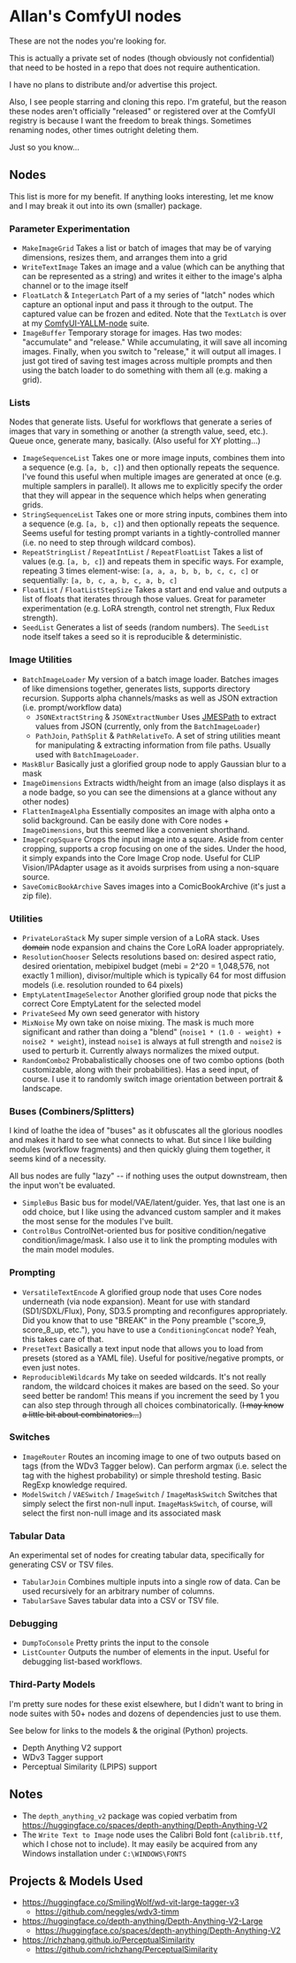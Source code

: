 # Allan's ComfyUI nodes

These are not the nodes you're looking for.

This is actually a private set of nodes (though obviously not confidential) that need to be hosted in a repo that does not require authentication.

I have no plans to distribute and/or advertise this project.

Also, I see people starring and cloning this repo. I'm grateful, but the reason these nodes aren't officially "released" or registered over at the ComfyUI registry is because I want the freedom to break things. Sometimes renaming nodes, other times outright deleting them.

Just so you know...

## Nodes

This list is more for my benefit. If anything looks interesting, let me know and I may break it out into its own (smaller) package.

### Parameter Experimentation

* `MakeImageGrid` Takes a list or batch of images that may be of varying dimensions, resizes them, and arranges them into a grid
* `WriteTextImage` Takes an image and a value (which can be anything that can be represented as a string) and writes it either to the image's alpha channel or to the image itself
* `FloatLatch` & `IntegerLatch` Part of a my series of "latch" nodes which capture an optional input and pass it through to the output. The captured value can be frozen and edited. Note that the `TextLatch` is over at my [ComfyUI-YALLM-node](https://github.com/asaddi/ComfyUI-YALLM-node) suite.
* `ImageBuffer` Temporary storage for images. Has two modes: "accumulate" and "release." While accumulating, it will save all incoming images. Finally, when you switch to "release," it will output all images. I just got tired of saving test images across multiple prompts and then using the batch loader to do something with them all (e.g. making a grid).

### Lists

Nodes that generate lists. Useful for workflows that generate a series of images that vary in something or another (a strength value, seed, etc.). Queue once, generate many, basically. (Also useful for XY plotting...)

* `ImageSequenceList` Takes one or more image inputs, combines them into a sequence (e.g. `[a, b, c]`) and then optionally repeats the sequence. I've found this useful when multiple images are generated at once (e.g. multiple samplers in parallel). It allows me to explicitly specify the order that they will appear in the sequence which helps when generating grids.
* `StringSequenceList` Takes one or more string inputs, combines them into a sequence (e.g. `[a, b, c]`) and then optionally repeats the sequence. Seems useful for testing prompt variants in a tightly-controlled manner (i.e. no need to step through wildcard combos).
* `RepeatStringList` / `RepeatIntList` / `RepeatFloatList` Takes a list of values (e.g. `[a, b, c]`) and repeats them in specific ways. For example, repeating 3 times element-wise: `[a, a, a, b, b, b, c, c, c]` or sequentially: `[a, b, c, a, b, c, a, b, c]`
* `FloatList` / `FloatListStepSize` Takes a start and end value and outputs a list of floats that iterates through those values. Great for parameter experimentation (e.g. LoRA strength, control net strength, Flux Redux strength).
* `SeedList` Generates a list of seeds (random numbers). The `SeedList` node itself takes a seed so it is reproducible & deterministic.

### Image Utilities

* `BatchImageLoader` My version of a batch image loader. Batches images of like dimensions together, generates lists, supports directory recursion. Supports alpha channels/masks as well as JSON extraction (i.e. prompt/workflow data)
   * `JSONExtractString` & `JSONExtractNumber` Uses [JMESPath](https://jmespath.org/) to extract values from JSON (currently, only from the `BatchImageLoader`)
   * `PathJoin`, `PathSplit` & `PathRelativeTo`. A set of string utilities meant for manipulating & extracting information from file paths. Usually used with `BatchImageLoader`.
* `MaskBlur` Basically just a glorified group node to apply Gaussian blur to a mask
* `ImageDimensions` Extracts width/height from an image (also displays it as a node badge, so you can see the dimensions at a glance without any other nodes)
* `FlattenImageAlpha` Essentially composites an image with alpha onto a solid background. Can be easily done with Core nodes + `ImageDimensions`, but this seemed like a convenient shorthand.
* `ImageCropSquare` Crops the input image into a square. Aside from center cropping, supports a crop focusing on one of the sides. Under the hood, it simply expands into the Core Image Crop node. Useful for CLIP Vision/IPAdapter usage as it avoids surprises from using a non-square source.
* `SaveComicBookArchive` Saves images into a ComicBookArchive (it's just a zip file).

### Utilities

* `PrivateLoraStack` My super simple version of a LoRA stack. Uses ~~domain~~ node expansion and chains the Core LoRA loader appropriately.
* `ResolutionChooser` Selects resolutions based on: desired aspect ratio, desired orientation, mebipixel budget (mebi = 2^20 = 1,048,576, not exactly 1 million), divisor/multiple which is typically 64 for most diffusion models (i.e. resolution rounded to 64 pixels)
* `EmptyLatentImageSelector` Another glorified group node that picks the correct Core EmptyLatent for the selected model
* `PrivateSeed` My own seed generator with history
* `MixNoise` My own take on noise mixing. The mask is much more significant and rather than doing a "blend" (`noise1 * (1.0 - weight) + noise2 * weight`), instead `noise1` is always at full strength and `noise2` is used to perturb it. Currently always normalizes the mixed output.
* `RandomCombo2` Probabalistically chooses one of two combo options (both customizable, along with their probabilities). Has a seed input, of course. I use it to randomly switch image orientation between portrait & landscape.

### Buses (Combiners/Splitters)

I kind of loathe the idea of "buses" as it obfuscates all the glorious noodles and makes it hard to see what connects to what. But since I like building modules (workflow fragments) and then quickly gluing them together, it seems kind of a necessity.

All bus nodes are fully "lazy" -- if nothing uses the output downstream, then the input won't be evaluated.

* `SimpleBus` Basic bus for model/VAE/latent/guider. Yes, that last one is an odd choice, but I like using the advanced custom sampler and it makes the most sense for the modules I've built.
* `ControlBus` ControlNet-oriented bus for positive condition/negative condition/image/mask. I also use it to link the prompting modules with the main model modules.

### Prompting

* `VersatileTextEncode` A glorified group node that uses Core nodes underneath (via node expansion). Meant for use with standard (SD1/SDXL/Flux), Pony, SD3.5 prompting and reconfigures appropriately. Did you know that to use "BREAK" in the Pony preamble ("score_9, score_8_up, etc."), you have to use a `ConditioningConcat` node? Yeah, this takes care of that.
* `PresetText` Basically a text input node that allows you to load from presets (stored as a YAML file). Useful for positive/negative prompts, or even just notes.
* `ReproducibleWildcards` My take on seeded wildcards. It's not really random, the wildcard choices it makes are based on the seed. So your seed better be random! This means if you increment the seed by 1 you can also step through through all choices combinatorically. (~~I may know a little bit about combinatorics...~~)

### Switches

* `ImageRouter` Routes an incoming image to one of two outputs based on tags (from the WDv3 Tagger below). Can perform argmax (i.e. select the tag with the highest probability) or simple threshold testing. Basic RegExp knowledge required.
* `ModelSwitch` / `VAESwitch` / `ImageSwitch` / `ImageMaskSwitch` Switches that simply select the first non-null input. `ImageMaskSwitch`, of course, will select the first non-null image and its associated mask

### Tabular Data

An experimental set of nodes for creating tabular data, specifically for generating CSV or TSV files.

* `TabularJoin` Combines multiple inputs into a single row of data. Can be used recursively for an arbitrary number of columns.
* `TabularSave` Saves tabular data into a CSV or TSV file.

### Debugging

* `DumpToConsole` Pretty prints the input to the console
* `ListCounter` Outputs the number of elements in the input. Useful for debugging list-based workflows.

### Third-Party Models

I'm pretty sure nodes for these exist elsewhere, but I didn't want to bring in node suites with 50+ nodes and dozens of dependencies just to use them.

See below for links to the models & the original (Python) projects.

* Depth Anything V2 support
* WDv3 Tagger support
* Perceptual Similarity (LPIPS) support

## Notes

* The `depth_anything_v2` package was copied verbatim from https://huggingface.co/spaces/depth-anything/Depth-Anything-V2
* The `Write Text to Image` node uses the Calibri Bold font (`calibrib.ttf`, which I chose not to include). It may easily be acquired from any Windows installation under `C:\WINDOWS\FONTS`

## Projects & Models Used

* https://huggingface.co/SmilingWolf/wd-vit-large-tagger-v3
   * https://github.com/neggles/wdv3-timm
* https://huggingface.co/depth-anything/Depth-Anything-V2-Large
   * https://huggingface.co/spaces/depth-anything/Depth-Anything-V2
* https://richzhang.github.io/PerceptualSimilarity
   * https://github.com/richzhang/PerceptualSimilarity
